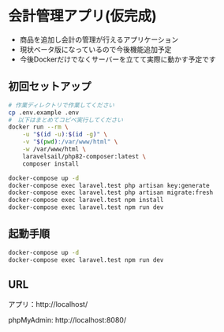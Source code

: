# 会計管理アプリ(仮完成)
- 商品を追加し会計の管理が行えるアプリケーション
- 現状ベータ版になっているので今後機能追加予定
- 今後Dockerだけでなくサーバーを立てて実際に動かす予定です

## 初回セットアップ

```sh
# 作業ディレクトリで作業してください
cp .env.example .env
#　以下はまとめてコピペ実行してください
docker run --rm \
    -u "$(id -u):$(id -g)" \
    -v "$(pwd):/var/www/html" \
    -w /var/www/html \
    laravelsail/php82-composer:latest \
    composer install

docker-compose up -d
docker-compose exec laravel.test php artisan key:generate
docker-compose exec laravel.test php artisan migrate:fresh
docker-compose exec laravel.test npm install
docker-compose exec laravel.test npm run dev
```

## 起動手順

```sh
docker-compose up -d
docker-compose exec laravel.test npm run dev
```

## URL
アプリ：http://localhost/

phpMyAdmin: http://localhost:8080/
